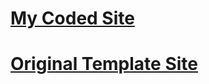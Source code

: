 # [My Coded Site](https://sunjid-git.github.io/AppAMPThemeWithBootstrap/)

# [Original Template Site](https://mobirise.com/extensions/appamp/healthtracker.html)
